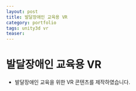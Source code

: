 ```yaml
---
layout: post
title: 발달장애인 교육용 VR
category: portfolio
tags: unity3d vr
teaser: 
---
```


# 발달장애인 교육용 VR
* 발달장애인 교육을 위한 VR 콘텐츠를 제작하였습니다.